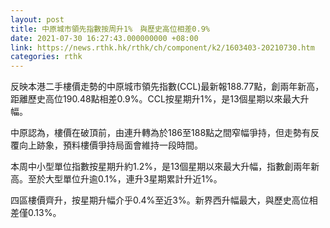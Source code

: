 ```yaml
---
layout: post
title: 中原城市領先指數按周升1%　與歷史高位相差0.9%
date: 2021-07-30 16:27:43.000000000 +08:00
link: https://news.rthk.hk/rthk/ch/component/k2/1603403-20210730.htm
categories: rthk
---
```


反映本港二手樓價走勢的中原城市領先指數(CCL)最新報188.77點，創兩年新高，距離歷史高位190.48點相差0.9%。CCL按星期升1%，是13個星期以來最大升幅。

中原認為，樓價在破頂前，由連升轉為於186至188點之間窄幅爭持，但走勢有反覆向上跡象，預料樓價爭持局面會維持一段時間。

本周中小型單位指數按星期升約1.2%，是13個星期以來最大升幅，指數創兩年新高。至於大型單位升逾0.1%，連升3星期累計升近1%。

四區樓價齊升，按星期升幅介乎0.4%至近3%。新界西升幅最大，與歷史高位相差僅0.13%。
